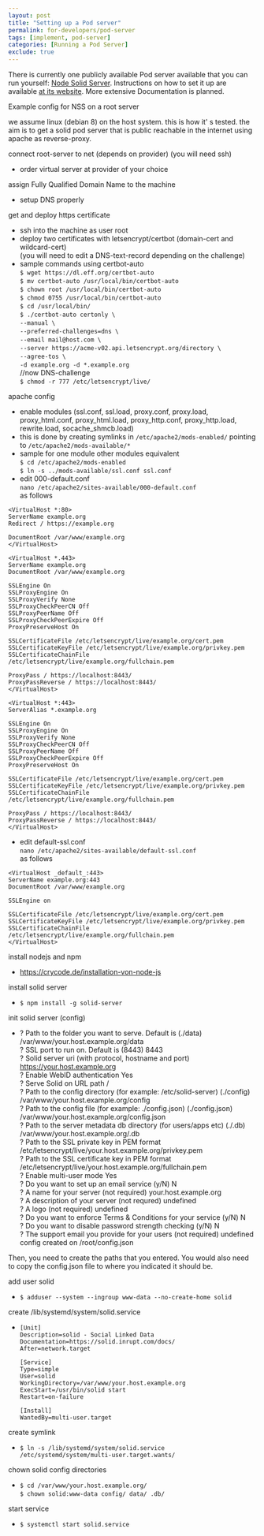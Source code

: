 ```yaml
---
layout: post
title: "Setting up a Pod server"
permalink: for-developers/pod-server
tags: [implement, pod-server]
categories: [Running a Pod Server]
exclude: true
---
```


There is currently one publicly available Pod server available that you can run yourself: [Node Solid Server](https://github.com/solid/node-solid-server). Instructions on how to set it up are available [at its website](https://github.com/solid/node-solid-server). More extensive Documentation is planned.

Example config for NSS on a root server

we assume linux (debian 8) on the host system. this is how it' s tested. the aim is to get a solid pod server that is public reachable in the internet using apache as reverse-proxy.<br />

connect root-server to net (depends on provider) (you will need ssh)<br />
* order virtual server at provider of your choice<br />

assign Fully Qualified Domain Name to the machine<br />
* setup DNS properly<br />

get and deploy https certificate<br />
* ssh into the machine as user root<br />
* deploy two certificates with letsencrypt/certbot (domain-cert and wildcard-cert)<br />
(you will need to edit a DNS-text-record depending on the challenge)<br />
* sample commands using certbot-auto<br />
`$ wget https://dl.eff.org/certbot-auto`<br />
`$ mv certbot-auto /usr/local/bin/certbot-auto`<br />
`$ chown root /usr/local/bin/certbot-auto`<br />
`$ chmod 0755 /usr/local/bin/certbot-auto`<br />
`$ cd /usr/local/bin/`<br />
`$ ./certbot-auto certonly \`<br />
`--manual \`<br />
`--preferred-challenges=dns \`<br />
`--email mail@host.com \`<br />
`--server https://acme-v02.api.letsencrypt.org/directory \`<br />
`--agree-tos \`<br />
`-d example.org -d *.example.org`<br />
//now DNS-challenge<br />
`$ chmod -r 777 /etc/letsencrypt/live/`<br />

apache config<br />
* enable modules (ssl.conf, ssl.load, proxy.conf, proxy.load, proxy_html.conf, proxy_html.load, proxy_http.conf, proxy_http.load, rewrite.load, socache_shmcb.load)<br />
* this is done by creating symlinks in `/etc/apache2/mods-enabled/` pointing to `/etc/apache2/mods-available/*`<br />
* sample for one module other modules equivalent<br />
`$ cd /etc/apache2/mods-enabled`<br />
`$ ln -s ../mods-available/ssl.conf ssl.conf`<br />
* edit 000-default.conf<br />
`nano /etc/apache2/sites-available/000-default.conf`<br />
as follows<br />

```
<VirtualHost *:80>
ServerName example.org
Redirect / https://example.org

DocumentRoot /var/www/example.org
</VirtualHost>

<VirtualHost *.443>
ServerName example.org
DocumentRoot /var/www/example.org

SSLEngine On
SSLProxyEngine On
SSLProxyVerify None
SSLProxyCheckPeerCN Off
SSLProxyPeerName Off
SSLProxyCheckPeerExpire Off
ProxyPreserveHost On

SSLCertificateFile /etc/letsencrypt/live/example.org/cert.pem
SSLCertificateKeyFile /etc/letsencrypt/live/example.org/privkey.pem
SSLCertificateChainFile /etc/letsencrypt/live/example.org/fullchain.pem

ProxyPass / https://localhost:8443/
ProxyPassReverse / https://localhost:8443/
</VirtualHost>

<VirtualHost *:443>
ServerAlias *.example.org

SSLEngine On
SSLProxyEngine On
SSLProxyVerify None
SSLProxyCheckPeerCN Off
SSLProxyPeerName Off
SSLProxyCheckPeerExpire Off
ProxyPreserveHost On

SSLCertificateFile /etc/letsencrypt/live/example.org/cert.pem
SSLCertificateKeyFile /etc/letsencrypt/live/example.org/privkey.pem
SSLCertificateChainFile /etc/letsencrypt/live/example.org/fullchain.pem

ProxyPass / https://localhost:8443/
ProxyPassReverse / https://localhost:8443/
</VirtualHost>
```

* edit default-ssl.conf<br />
`nano /etc/apache2/sites-available/default-ssl.conf`<br />
as follows<br />

```
<VirtualHost _default_:443>
ServerName example.org:443
DocumentRoot /var/www/example.org

SSLEngine on

SSLCertificateFile /etc/letsencrypt/live/example.org/cert.pem
SSLCertificateKeyFile /etc/letsencrypt/live/example.org/privkey.pem
SSLCertificateChainFile /etc/letsencrypt/live/example.org/fullchain.pem
</VirtualHost>
```

install nodejs and npm<br />
* https://crycode.de/installation-von-node-js<br />

install solid server<br />
* `$ npm install -g solid-server`<br />

init solid server (config)<br />
* ? Path to the folder you want to serve. Default is (./data) /var/www/your.host.example.org/data<br />
? SSL port to run on. Default is (8443) 8443<br />
? Solid server uri (with protocol, hostname and port) https://your.host.example.org<br />
? Enable WebID authentication Yes<br />
? Serve Solid on URL path /<br />
? Path to the config directory (for example: /etc/solid-server) (./config) /var/www/your.host.example.org/config<br />
? Path to the config file (for example: ./config.json) (./config.json) /var/www/your.host.example.org/config.json<br />
? Path to the server metadata db directory (for users/apps etc) (./.db) /var/www/your.host.example.org/.db<br />
? Path to the SSL private key in PEM format /etc/letsencrypt/live/your.host.example.org/privkey.pem<br />
? Path to the SSL certificate key in PEM format /etc/letsencrypt/live/your.host.example.org/fullchain.pem<br />
? Enable multi-user mode Yes<br />
? Do you want to set up an email service (y/N) N<br />
? A name for your server (not required) your.host.example.org<br />
? A description of your server (not requred) undefined<br />
? A logo (not required) undefined<br />
? Do you want to enforce Terms & Conditions for your service (y/N) N<br />
? Do you want to disable password strength checking (y/N) N<br />
? The support email you provide for your users (not required) undefined<br />
config created on /root/config.json<br />

Then, you need to create the paths that you entered. You would also need to copy the config.json file to where you indicated it should be.<br />

add user solid<br />
* `$ adduser --system --ingroup www-data --no-create-home solid`<br />

create /lib/systemd/system/solid.service<br />
* `[Unit]`<br />
`Description=solid - Social Linked Data`<br />
`Documentation=https://solid.inrupt.com/docs/`<br />
`After=network.target`<br />

    `[Service]`<br />
    `Type=simple`<br />
    `User=solid`<br />
    `WorkingDirectory=/var/www/your.host.example.org`<br />
    `ExecStart=/usr/bin/solid start`<br />
    `Restart=on-failure`<br />

    `[Install]`<br />
    `WantedBy=multi-user.target`<br />

create symlink<br />
* `$ ln -s /lib/systemd/system/solid.service /etc/systemd/system/multi-user.target.wants/`<br />

chown solid config directories<br />
* `$ cd /var/www/your.host.example.org/`<br />
    `$ chown solid:www-data config/ data/ .db/`<br />

start service
* `$ systemctl start solid.service`

